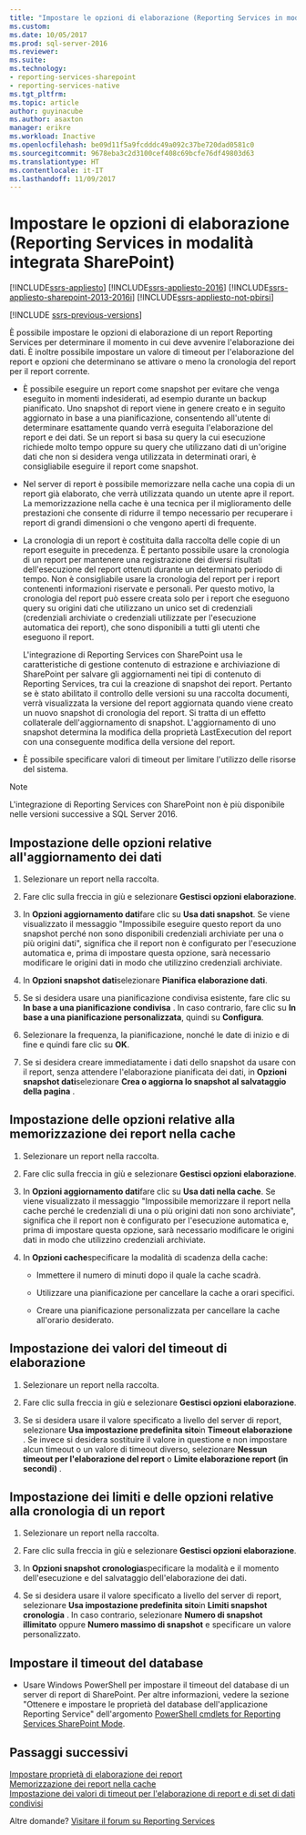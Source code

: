 ```yaml
---
title: "Impostare le opzioni di elaborazione (Reporting Services in modalità integrata SharePoint)| Microsoft Docs"
ms.custom: 
ms.date: 10/05/2017
ms.prod: sql-server-2016
ms.reviewer: 
ms.suite: 
ms.technology:
- reporting-services-sharepoint
- reporting-services-native
ms.tgt_pltfrm: 
ms.topic: article
author: guyinacube
ms.author: asaxton
manager: erikre
ms.workload: Inactive
ms.openlocfilehash: be09d11f5a9fcdddc49a092c37be720dad0581c0
ms.sourcegitcommit: 9678eba3c2d3100cef408c69bcfe76df49803d63
ms.translationtype: HT
ms.contentlocale: it-IT
ms.lasthandoff: 11/09/2017
---
```

# <a name="set-processing-options-reporting-services-in-sharepoint-integrated-mode"></a>Impostare le opzioni di elaborazione (Reporting Services in modalità integrata SharePoint)

[!INCLUDE[ssrs-appliesto](../../includes/ssrs-appliesto.md)] [!INCLUDE[ssrs-appliesto-2016](../../includes/ssrs-appliesto-2016.md)] [!INCLUDE[ssrs-appliesto-sharepoint-2013-2016i](../../includes/ssrs-appliesto-sharepoint-2013-2016.md)] [!INCLUDE[ssrs-appliesto-not-pbirsi](../../includes/ssrs-appliesto-not-pbirs.md)]

[!INCLUDE [ssrs-previous-versions](../../includes/ssrs-previous-versions.md)]

  È possibile impostare le opzioni di elaborazione di un report Reporting Services per determinare il momento in cui deve avvenire l'elaborazione dei dati. È inoltre possibile impostare un valore di timeout per l'elaborazione del report e opzioni che determinano se attivare o meno la cronologia del report per il report corrente.  
  
-   È possibile eseguire un report come snapshot per evitare che venga eseguito in momenti indesiderati, ad esempio durante un backup pianificato. Uno snapshot di report viene in genere creato e in seguito aggiornato in base a una pianificazione, consentendo all'utente di determinare esattamente quando verrà eseguita l'elaborazione del report e dei dati. Se un report si basa su query la cui esecuzione richiede molto tempo oppure su query che utilizzano dati di un'origine dati che non si desidera venga utilizzata in determinati orari, è consigliabile eseguire il report come snapshot.  
  
-   Nel server di report è possibile memorizzare nella cache una copia di un report già elaborato, che verrà utilizzata quando un utente apre il report. La memorizzazione nella cache è una tecnica per il miglioramento delle prestazioni che consente di ridurre il tempo necessario per recuperare i report di grandi dimensioni o che vengono aperti di frequente.  
  
-   La cronologia di un report è costituita dalla raccolta delle copie di un report eseguite in precedenza. È pertanto possibile usare la cronologia di un report per mantenere una registrazione dei diversi risultati dell'esecuzione del report ottenuti durante un determinato periodo di tempo. Non è consigliabile usare la cronologia del report per i report contenenti informazioni riservate e personali. Per questo motivo, la cronologia del report può essere creata solo per i report che eseguono query su origini dati che utilizzano un unico set di credenziali (credenziali archiviate o credenziali utilizzate per l'esecuzione automatica dei report), che sono disponibili a tutti gli utenti che eseguono il report.  

    L'integrazione di Reporting Services con SharePoint usa le caratteristiche di gestione contenuto di estrazione e archiviazione di SharePoint per salvare gli aggiornamenti nei tipi di contenuto di Reporting Services, tra cui la creazione di snapshot dei report. Pertanto se è stato abilitato il controllo delle versioni su una raccolta documenti, verrà visualizzata la versione del report aggiornata quando viene creato un nuovo snapshot di cronologia del report. Si tratta di un effetto collaterale dell'aggiornamento di snapshot. L'aggiornamento di uno snapshot determina la modifica della proprietà LastExecution del report con una conseguente modifica della versione del report.  

-   È possibile specificare valori di timeout per limitare l'utilizzo delle risorse del sistema.  

> [!NOTE]
> L'integrazione di Reporting Services con SharePoint non è più disponibile nelle versioni successive a SQL Server 2016.

## <a name="set-data-refresh-options"></a>Impostazione delle opzioni relative all'aggiornamento dei dati
  
1.  Selezionare un report nella raccolta.  
  
2.  Fare clic sulla freccia in giù e selezionare **Gestisci opzioni elaborazione**.  
  
3.  In **Opzioni aggiornamento dati**fare clic su **Usa dati snapshot**. Se viene visualizzato il messaggio "Impossibile eseguire questo report da uno snapshot perché non sono disponibili credenziali archiviate per una o più origini dati", significa che il report non è configurato per l'esecuzione automatica e, prima di impostare questa opzione, sarà necessario modificare le origini dati in modo che utilizzino credenziali archiviate.  
  
4.  In **Opzioni snapshot dati**selezionare **Pianifica elaborazione dati**.  
  
5.  Se si desidera usare una pianificazione condivisa esistente, fare clic su **In base a una pianificazione condivisa** . In caso contrario, fare clic su **In base a una pianificazione personalizzata**, quindi su **Configura**.  
  
6.  Selezionare la frequenza, la pianificazione, nonché le date di inizio e di fine e quindi fare clic su **OK**.  
  
7.  Se si desidera creare immediatamente i dati dello snapshot da usare con il report, senza attendere l'elaborazione pianificata dei dati, in **Opzioni snapshot dati**selezionare **Crea o aggiorna lo snapshot al salvataggio della pagina** .  
  
## <a name="set-report-caching-options"></a>Impostazione delle opzioni relative alla memorizzazione dei report nella cache
  
1.  Selezionare un report nella raccolta.  
  
2.  Fare clic sulla freccia in giù e selezionare **Gestisci opzioni elaborazione**.  
  
3.  In **Opzioni aggiornamento dati**fare clic su **Usa dati nella cache**. Se viene visualizzato il messaggio "Impossibile memorizzare il report nella cache perché le credenziali di una o più origini dati non sono archiviate", significa che il report non è configurato per l'esecuzione automatica e, prima di impostare questa opzione, sarà necessario modificare le origini dati in modo che utilizzino credenziali archiviate.  
  
4.  In **Opzioni cache**specificare la modalità di scadenza della cache:  
  
    -   Immettere il numero di minuti dopo il quale la cache scadrà.  
  
    -   Utilizzare una pianificazione per cancellare la cache a orari specifici.  
  
    -   Creare una pianificazione personalizzata per cancellare la cache all'orario desiderato.  
  
## <a name="set-processing-time-out-values"></a>Impostazione dei valori del timeout di elaborazione
  
1.  Selezionare un report nella raccolta.  
  
2.  Fare clic sulla freccia in giù e selezionare **Gestisci opzioni elaborazione**.  
  
3.  Se si desidera usare il valore specificato a livello del server di report, selezionare **Usa impostazione predefinita sito**in **Timeout elaborazione** . Se invece si desidera sostituire il valore in questione e non impostare alcun timeout o un valore di timeout diverso, selezionare **Nessun timeout per l'elaborazione del report** o **Limite elaborazione report (in secondi)** .  
  
## <a name="set-report-history-options-and-limits"></a>Impostazione dei limiti e delle opzioni relative alla cronologia di un report
  
1.  Selezionare un report nella raccolta.  
  
2.  Fare clic sulla freccia in giù e selezionare **Gestisci opzioni elaborazione**.  
  
3.  In **Opzioni snapshot cronologia**specificare la modalità e il momento dell'esecuzione e del salvataggio dell'elaborazione dei dati.  
  
4.  Se si desidera usare il valore specificato a livello del server di report, selezionare **Usa impostazione predefinita sito**in **Limiti snapshot cronologia** . In caso contrario, selezionare **Numero di snapshot illimitato** oppure **Numero massimo di snapshot** e specificare un valore personalizzato.  
  
## <a name="set-database-timeout"></a>Impostare il timeout del database
  
*  Usare Windows PowerShell per impostare il timeout del database di un server di report di SharePoint. Per altre informazioni, vedere la sezione "Ottenere e impostare le proprietà del database dell'applicazione Reporting Service" dell'argomento [PowerShell cmdlets for Reporting Services SharePoint Mode](../../reporting-services/report-server-sharepoint/powershell-cmdlets-for-reporting-services-sharepoint-mode.md).  
  
## <a name="next-steps"></a>Passaggi successivi

 [Impostare proprietà di elaborazione dei report](../../reporting-services/report-server/set-report-processing-properties.md)   
 [Memorizzazione dei report nella cache](../../reporting-services/report-server/caching-reports-ssrs.md)   
 [Impostazione dei valori di timeout per l'elaborazione di report e di set di dati condivisi](../../reporting-services/report-server/setting-time-out-values-for-report-and-shared-dataset-processing-ssrs.md)  

Altre domande? [Visitare il forum su Reporting Services](http://go.microsoft.com/fwlink/?LinkId=620231)

